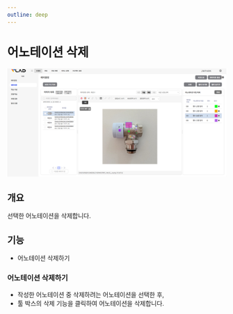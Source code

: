 ```yaml
---
outline: deep
---
```


# 어노테이션 삭제

![어노테이션 삭제](/public/ko/labeling/labeling-delete.png)


## 개요
선택한 어노테이션을 삭제합니다.


## 기능
- 어노테이션 삭제하기

### 어노테이션 삭제하기
- 작성한 어노테이션 중 삭제하려는 어노테이션을 선택한 후,
- 툴 박스의 삭제 기능을 클릭하여 어노테이션을 삭제합니다.

